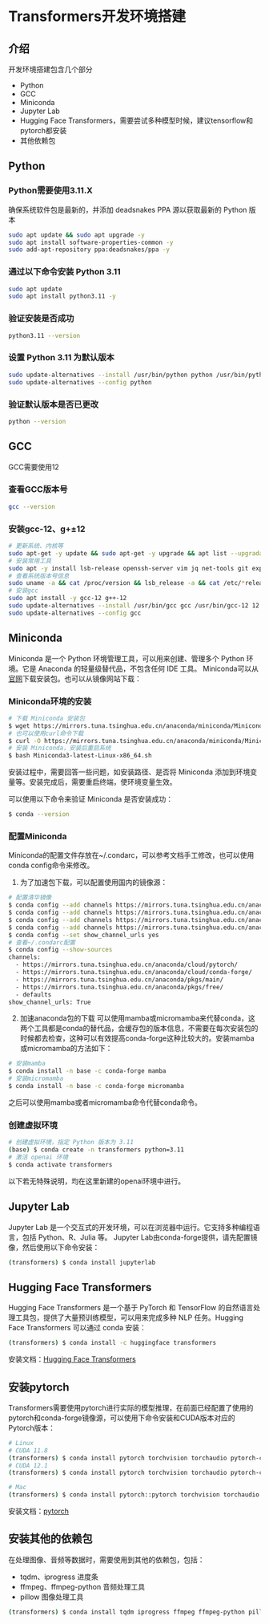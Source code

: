 # Transformers开发环境搭建
## 介绍
开发环境搭建包含几个部分
- Python
- GCC
- Miniconda
- Jupyter Lab
- Hugging Face Transformers，需要尝试多种模型时候，建议tensorflow和pytorch都安装
- 其他依赖包
## Python
### Python需要使用3.11.X
确保系统软件包是最新的，并添加 deadsnakes PPA 源以获取最新的 Python 版本
```bash
sudo apt update && sudo apt upgrade -y
sudo apt install software-properties-common -y
sudo add-apt-repository ppa:deadsnakes/ppa -y
```
### 通过以下命令安装 Python 3.11
```bash
sudo apt update
sudo apt install python3.11 -y
```
### 验证安装是否成功
```bash
python3.11 --version
```
### 设置 Python 3.11 为默认版本
```bash
sudo update-alternatives --install /usr/bin/python python /usr/bin/python3.11 1
sudo update-alternatives --config python
```
### 验证默认版本是否已更改
```bash
python --version
```
## GCC
GCC需要使用12
### 查看GCC版本号
```bash
gcc --version
```
### 安装gcc-12、g+±12
```bash
# 更新系统、内核等
sudo apt-get -y update && sudo apt-get -y upgrade && apt list --upgradable && sudo apt autoremove
# 安装常用工具
sudo apt -y install lsb-release openssh-server vim jq net-tools git expect dkms autoconf nmon ansible screen
# 查看系统版本号信息
sudo uname -a && cat /proc/version && lsb_release -a && cat /etc/*release
# 安装gcc
sudo apt install -y gcc-12 g++-12
sudo update-alternatives --install /usr/bin/gcc gcc /usr/bin/gcc-12 12 --slave /usr/bin/g++ g++ /usr/bin/g++-12 --slave /usr/bin/gcov gcov /usr/bin/gcov-12
sudo update-alternatives --config gcc
```
## Miniconda
Miniconda 是一个 Python 环境管理工具，可以用来创建、管理多个 Python 环境。它是 Anaconda 的轻量级替代品，不包含任何 IDE 工具。 Miniconda可以从[官网](https://docs.conda.io/en/latest/miniconda.html)下载安装包。也可以从镜像网站下载：

### Miniconda环境的安装
```bash
# 下载 Miniconda 安装包
$ wget https://mirrors.tuna.tsinghua.edu.cn/anaconda/miniconda/Miniconda3-latest-Linux-x86_64.sh
# 也可以使用curl命令下载
$ curl -O https://mirrors.tuna.tsinghua.edu.cn/anaconda/miniconda/Miniconda3-latest-Linux-x86_64.sh
# 安装 Miniconda，安装后重启系统
$ bash Miniconda3-latest-Linux-x86_64.sh
```

安装过程中，需要回答一些问题，如安装路径、是否将 Miniconda 添加到环境变量等。安装完成后，需要重启终端，使环境变量生效。

可以使用以下命令来验证 Miniconda 是否安装成功：

```bash
$ conda --version
```

### 配置Miniconda
Miniconda的配置文件存放在~/.condarc，可以参考文档手工修改，也可以使用conda config命令来修改。

1. 为了加速包下载，可以配置使用国内的镜像源：
```bash
# 配置清华镜像
$ conda config --add channels https://mirrors.tuna.tsinghua.edu.cn/anaconda/pkgs/free/
$ conda config --add channels https://mirrors.tuna.tsinghua.edu.cn/anaconda/pkgs/main/
$ conda config --add channels https://mirrors.tuna.tsinghua.edu.cn/anaconda/cloud/conda-forge/
$ conda config --add channels https://mirrors.tuna.tsinghua.edu.cn/anaconda/cloud/pytorch/
$ conda config --set show_channel_urls yes
# 查看~/.condarc配置
$ conda config --show-sources
channels:
  - https://mirrors.tuna.tsinghua.edu.cn/anaconda/cloud/pytorch/
  - https://mirrors.tuna.tsinghua.edu.cn/anaconda/cloud/conda-forge/
  - https://mirrors.tuna.tsinghua.edu.cn/anaconda/pkgs/main/
  - https://mirrors.tuna.tsinghua.edu.cn/anaconda/pkgs/free/
  - defaults
show_channel_urls: True
```
2. 加速anaconda包的下载
可以使用mamba或micromamba来代替conda，这两个工具都是conda的替代品，会缓存包的版本信息，不需要在每次安装包的时候都去检查，这种可以有效提高conda-forge这种比较大的。安装mamba或micromamba的方法如下：
```bash
# 安装mamba
$ conda install -n base -c conda-forge mamba
# 安装micromamba
$ conda install -n base -c conda-forge micromamba
```
之后可以使用mamba或者micromamba命令代替conda命令。

### 创建虚拟环境
```bash
# 创建虚拟环境，指定 Python 版本为 3.11
(base) $ conda create -n transformers python=3.11
# 激活 openai 环境
$ conda activate transformers
```
以下若无特殊说明，均在这里新建的openai环境中进行。

## Jupyter Lab
Jupyter Lab 是一个交互式的开发环境，可以在浏览器中运行。它支持多种编程语言，包括 Python、R、Julia 等。 Jupyter Lab由conda-forge提供，请先配置镜像，然后使用以下命令安装：
```bash
(transformers) $ conda install jupyterlab
```

## Hugging Face Transformers
Hugging Face Transformers 是一个基于 PyTorch 和 TensorFlow 的自然语言处理工具包，提供了大量预训练模型，可以用来完成多种 NLP 任务。Hugging Face Transformers 可以通过 conda 安装：

```bash
(transformers) $ conda install -c huggingface transformers
```

安装文档：[Hugging Face Transformers](https://huggingface.co/docs/transformers/installation#install-with-conda)


## 安装pytorch

Transformers需要使用pytorch进行实际的模型推理，在前面已经配置了使用的pytorch和conda-forge镜像源，可以使用下命令安装和CUDA版本对应的Pytorch版本：
```bash
# Linux
# CUDA 11.8
(transformers) $ conda install pytorch torchvision torchaudio pytorch-cuda=11.8 -c nvidia
# CUDA 12.1
(transformers) $ conda install pytorch torchvision torchaudio pytorch-cuda=12.1 -c nvidia

# Mac
(transformers) $ conda install pytorch::pytorch torchvision torchaudio
```

安装文档：[pytorch](https://pytorch.org/get-started/locally/)

## 安装其他的依赖包
在处理图像、音频等数据时，需要使用到其他的依赖包，包括：
- tqdm、iprogress 进度条
- ffmpeg、ffmpeg-python 音频处理工具
- pillow 图像处理工具

```bash
(transformers) $ conda install tqdm iprogress ffmpeg ffmpeg-python pillow
```
